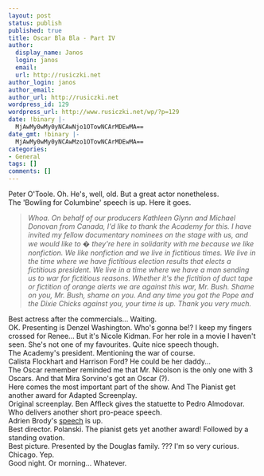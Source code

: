 ```yaml
---
layout: post
status: publish
published: true
title: Oscar Bla Bla - Part IV
author:
  display_name: Janos
  login: janos
  email: 
  url: http://rusiczki.net
author_login: janos
author_email: 
author_url: http://rusiczki.net
wordpress_id: 129
wordpress_url: http://www.rusiczki.net/wp/?p=129
date: !binary |-
  MjAwMy0wMy0yNCAwNjo1OTowNCArMDEwMA==
date_gmt: !binary |-
  MjAwMy0wMy0yNCAwMzo1OTowNCArMDEwMA==
categories:
- General
tags: []
comments: []
---
```

<p>Peter O'Toole. Oh. He's, well, old. But a great actor nonetheless.<br />
The 'Bowling for Columbine' speech is up. Here it goes.</p>
<blockquote><p><i> Whoa. On behalf of our producers Kathleen Glynn and Michael Donovan from Canada, I'd like to thank the Academy for this. I have invited my fellow documentary nominees on the stage with us, and we would like to � they're here in solidarity with me because we like nonfiction. We like nonfiction and we live in fictitious times. We live in the time where we have fictitious election results that elects a fictitious president. We live in a time where we have a man sending us to war for fictitious reasons. Whether it's the fictition of duct tape or fictition of orange alerts we are against this war, Mr. Bush. Shame on you, Mr. Bush, shame on you. And any time you got the Pope and the Dixie Chicks against you, your time is up. Thank you very much. </i></p></blockquote>
<p>Best actress after the commercials... Waiting.<br />
OK. Presenting is Denzel Washington. Who's gonna be!? I keep my fingers crossed for Renee... But it's Nicole Kidman. For her role in a movie I haven't seen. She's not one of my favourites. Quite nice speech though.<br />
The Academy's president. Mentioning the war of course.<br />
Calista Flockhart and Harrison Ford? He could be her daddy...<br />
The Oscar remember reminded me that Mr. Nicolson is the only one with 3 Oscars. And that Mira Sorvino's got an Oscar (?).<br />
Here comes the most important part of the show. And The Pianist get another award for Adapted Screenplay.<br />
Original screenplay. Ben Affleck gives the statuette to Pedro Almodovar. Who delivers another short pro-peace speech.<br />
Adrien Brody's <a href="http://www.oscar.com/oscarnight/winners/win_32290.html" title="Touching...">speech</a> is up.<br />
Best director. Polanski. The pianist gets yet another award! Followed by a standing ovation.<br />
Best picture. Presented by the Douglas family. ??? I'm so very curious. Chicago. Yep.<br />
Good night. Or morning... Whatever.</p>
